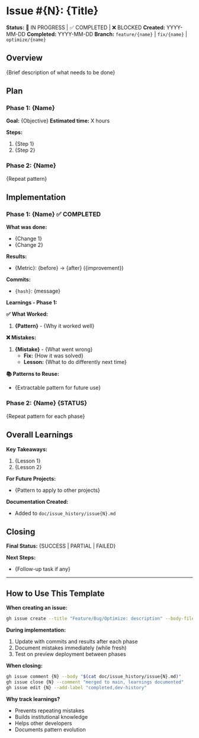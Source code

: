 # Issue #{N}: {Title}

**Status:** 🔵 IN PROGRESS | ✅ COMPLETED | ❌ BLOCKED
**Created:** YYYY-MM-DD
**Completed:** YYYY-MM-DD
**Branch:** `feature/{name}` | `fix/{name}` | `optimize/{name}`

## Overview

{Brief description of what needs to be done}

## Plan

### Phase 1: {Name}
**Goal:** {Objective}
**Estimated time:** X hours

**Steps:**
1. {Step 1}
2. {Step 2}

### Phase 2: {Name}
{Repeat pattern}

## Implementation

### Phase 1: {Name} ✅ COMPLETED

**What was done:**
- {Change 1}
- {Change 2}

**Results:**
- {Metric}: {before} → {after} ({improvement})

**Commits:**
- `{hash}`: {message}

**Learnings - Phase 1:**

**✅ What Worked:**
1. **{Pattern}** - {Why it worked well}

**❌ Mistakes:**
1. **{Mistake}** - {What went wrong}
   - **Fix:** {How it was solved}
   - **Lesson:** {What to do differently next time}

**📚 Patterns to Reuse:**
- {Extractable pattern for future use}

### Phase 2: {Name} {STATUS}

{Repeat pattern for each phase}

## Overall Learnings

**Key Takeaways:**
1. {Lesson 1}
2. {Lesson 2}

**For Future Projects:**
- {Pattern to apply to other projects}

**Documentation Created:**
- Added to `doc/issue_history/issue{N}.md`

## Closing

**Final Status:** {SUCCESS | PARTIAL | FAILED}

**Next Steps:**
- {Follow-up task if any}

---

## How to Use This Template

**When creating an issue:**
```bash
gh issue create --title "Feature/Bug/Optimize: description" --body-file task/issue_template.md
```

**During implementation:**
1. Update with commits and results after each phase
2. Document mistakes immediately (while fresh)
3. Test on preview deployment between phases

**When closing:**
```bash
gh issue comment {N} --body "$(cat doc/issue_history/issue{N}.md)"
gh issue close {N} --comment "merged to main, learnings documented"
gh issue edit {N} --add-label "completed,dev-history"
```

**Why track learnings?**
- Prevents repeating mistakes
- Builds institutional knowledge
- Helps other developers
- Documents pattern evolution
